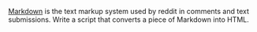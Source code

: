 

[Markdown](http://daringfireball.net/projects/markdown/syntax) is the text markup system used by reddit in comments and text submissions. Write a script that converts a piece of Markdown into HTML.

